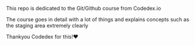 This repo is dedicated to the Git/Github course from Codedex.io 

The course goes in detail with a lot of things and explains concepts such as the staging area extremely clearly 

Thankyou Codedex for this!❤